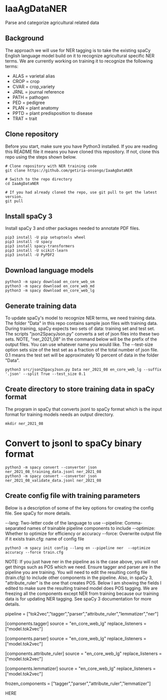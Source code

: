 # IaaAgDataNER
Parse and categorize agricultural related data

## Background
The approach we will use for NER tagging is to take the existing spaCy English language
model build on it to recognize agricultural specific NER terms. We are currently working 
on training it to  recognize the following terms: 
- ALAS = varietal alias
- CROP = crop
- CVAR = crop_variety
- JRNL = journal reference
- PATH = pathogen
- PED  = pedigree
- PLAN = plant anatomy
- PPTD = plant predisposition to disease
- TRAT = trait

<!---
We are starting out by training the NER on the 37 pages of
[BarCvDescLJ11.pdf](https://smallgrains.ucdavis.edu/cereal_files/BarCvDescLJ11.pdf),
a compendium of barley varieties.


## Getting started
You can test the accuracy of the NER training with N pages of the 37 page document. However, our experience with SpaCy training so far is it converges faster if you use more data. If you have a total of maxn pages, it is a good idea to use all the pages. 

We wrote a script that does leave-one-out cross validation. Because training an NER model is time consuming, we do not recommend performing the full leave-one-out cross validation when testing. If you have a total on N pages, the NER model will be trained N times. Test the script without the --validate flag. If this flag is ommitted, the analysis will be done once. One of the pages will be randomly selected to be the test page. The remaining pages will be used for training. Check for yourself!
-->

## Clone repository
Before you start, make sure you have Python3 installed. If you are reading this README file it means you 
have cloned this repository. If not, clone this repo using the steps shown below. 
```
# Clone repository with NER training code
git clone https://github.com/getiria-onsongo/IaaAgDataNER

# Switch to the repo directory
cd IaaAgDataNER

# If you had already cloned the repo, use git pull to get the latest version. 
git pull
```

## Install spaCy 3
Install  spaCy 3 and other packages needed to annotate PDF files. 
```
pip3 install -U pip setuptools wheel
pip3 install -U spacy
pip3 install spacy-transformers
pip3 install -U scikit-learn
pip3 install -U PyPDF2

```

## Download language models
```
python3 -m spacy download en_core_web_sm
python3 -m spacy download en_core_web_md
python3 -m spacy download en_core_web_lg
```

## Generate training data
To update spaCy's model to recognize NER terms, we need training data. The folder "Data"
in this repo contains sample json files with training data. During training, spaCy 
expects two sets of data: training set and test set. The scripts "json2SpacyJson.py"
converts a set of json files into these two sets. NOTE, "ner_2021_08" in the command 
below will be the prefix of the output files. You can use whatever name you would like. 
The --test-size option sets size of the test set as a fraction of the total number of json
file. 0.1 means the test set will be approximately 10 percent of data in the folder "Data". 

```
python3 src/json2SpacyJson.py Data ner_2021_08 en_core_web_lg --suffix '.json' --split True --test_size 0.1

```

## Create directory to store training data in spaCy format
The program in spaCy that converts jsonl to spaCy format which is the input format for training 
models needs an output directory. 

```
mkdir ner_2021_08
```

# Convert to jsonl to spaCy binary format
```
python3 -m spacy convert --converter json ner_2021_08_training_data.jsonl ner_2021_08
python3 -m spacy convert --converter json ner_2021_08_validate_data.jsonl ner_2021_08
```

## Create config file with training parameters
Below is a description of some of the key options for creating the config file. See
spaCy for more details. 

--lang: Two-letter code of the language to use
--pipeline: Comma-separated names of trainable pipeline components to include
--optimize: Whether to optimize for efficiency or accuracy
--force: Overwrite output file if it exists
train.cfg: name of config file


```
python3 -m spacy init config --lang en --pipeline ner  --optimize accuracy --force train.cfg
```
NOTE: If you just have ner in the pipeline as is the case above, you will not get things such as POS which
we need. Ensure tagger and parser are in the pipeline you are training. You will need to edit the resulting 
config file (train.cfg) to include other components in the pipeline. Also, in spaCy 3, 
"attribute_ruler" is the one that creates POS. Below I am showing the fields I edited to make sure the 
resulting trained model does POS tagging. We are freezing all the components except NER from training 
because our training data is for updating NER tagging. See spaCy 3 documentation for more details. 

pipeline = ["tok2vec","tagger","parser","attribute_ruler","lemmatizer","ner"]

[components.tagger]
source = "en_core_web_lg"
replace_listeners = ["model.tok2vec"]

[components.parser]
source = "en_core_web_lg"
replace_listeners = ["model.tok2vec"]

[components.attribute_ruler]
source = "en_core_web_lg"
replace_listeners = ["model.tok2vec"]

[components.lemmatizer]
source = "en_core_web_lg"
replace_listeners = ["model.tok2vec"]

frozen_components = ["tagger","parser","attribute_ruler","lemmatizer"]

HERE

<!---
```
# Clone repository with NER training code
git clone https://github.com/getiria-onsongo/IaaAgDataNER

cd IaaAgDataNER

mkdir /tmp/spacy

# To send output to a file (test_results.txt) instead of STDERR
python3 src/validation_testing.py 37 'barley_p' '_td.json' Data/DavisLJ11  /tmp/spacy 'test_' 2> test_results.txt

# To send output to STDERR
python3 src/validation_testing.py 37 'barley_p' '_td.json' Data/DavisLJ11  /tmp/spacy 'test_'

```
This will randomly pick one of the pages (range 1 - 37) and set it aside as the test page. It
will then use the remaining pages to train the NER model and test its performance on the test page. 
Training accuracy stats are computed and sent to STDERR or to a file (test_results.txt) if one 
is specified. 

## Leave-one-out cross validation
If you want to perform leave-one-out cross validation, execute the command above with the --validate flag. 
NOTE: This will likely take a long time. We recommend testing the script without the --validate flag to
determine how long a single training takes. If you have N pages, estimate the total running time before 
you perform the actual cross-validation. Chances are you will need to run this overnight if you are using a
machine with 4 or fewer cores. 

```
python3 src/validation_testing.py 37 'barley_p' '_td.json' Data/DavisLJ11  /tmp/spacy 'test_' --validate 2> test_results.txt
```
This will generate 37 training files in `/tmp/spacy`: one that has
pages 2-37, one with page 1 and 3-37, one with pages 1-2 and 4-37, etc. A
model is created for each, and training accuracy stats are computed
for each one as well. Finally a compilation of statistics across all 37 runs
is output to STDERR.

## Package testing
The script `checkAccuracy.py` contains the important code to take sentences and
labels in JSON format and compare it to a spaCy model. It will then output
accuracy statistcs. You can see how it is called from within
`validation_testing.py` and notice that the central tally of observations
(e.g., `TRAT|mislabel: 36`, `CROP|false_pos: 17`) must be cleared with
`clear_tally()` before using it again in a loop context!

This code uses pytest. You need to have the module pytest installed. You will need
to have an NER model trained e.g., /tmp/spacy/model-best. Open src/test_checkAccuracy.py
and update mdir to point to your model i.e., mdir = "/tmp/spacy/model-best"

You can then test this code like this:
```
cd src
python -m pytest -q test_checkAccuracy.py
```
NOTE: As of Feb 12 2021, the move to Spacy 3.0 resulted in 2 of the tests failing. If 
you are seeing this note it means that issue has not been resolved. Need to chat with @kats
who wrote the tests to figure out what the issue is. 

## Trying things out
If you wish to play with it on the interpreter line, try this:
```

from src.agParse import *

text = 'Kold is a six-rowed winter feed barley obtained from the cross Triumph/Victor. It was released by the Oregon AES in 1993. It has rough awns and the aleurone is white. It has low lodging, matures early and its yield is low. Crop Science 25:1123 (1985).'

# Set up the pipeline
source_nlp = spacy.load("en_core_web_sm")
nlp = spacy.load('NerModel/model-best')
nlp.add_pipe("parser", before="ner",source=source_nlp)
nlp.add_pipe("tagger", before="parser",source=source_nlp)

# Show components in pipeline
nlp.pipe_names

doc = nlp(text)
for ent in doc.ents:
    print(ent.text, ent.start_char, ent.end_char, ent.label_)
```

## Manual work done initially
This required manually labeling all
entities in the 37 pages so that we could have known 'truth' labels.
This process was sped up using the Jupyter notebook `CreatingTrainingData.ipynb`
to split a page of the document into sentences, and then manual work to
yield files like `Data/barley_p1_td.py`. The output of `CreatingTrainingData.ipynb`
at the bottom of the page was cut and pasted to append to the `agData.py`
object. 

### TODO item

## Next steps
There is a lot to be done, and we can divide the work. Here are some of the
items:
1. Create truth-data for additional web documents (e.g., ag experiment stations, Plant variety patents) and then assess accuracy.
2. Experiment with alternative spaCy training strategies
3. Finish routines that use spaCy relationships to create useful entities. E.g.
   * Add routine to handle multiple-word adjectival or adverbial modifiers like 'mid to late maturity' and 'height is very low'
   * Handle TRAT (be) ADJ constructs like 'its yield is low'
4. Create a python module to deal with compound traits using lessons learned in the CompoundTerms python notebook.
5. Clean up all the code and move academic exercises and failed experiments to an ARCHIVE folder
-->
